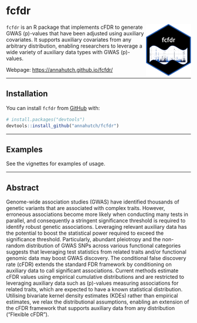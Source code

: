
<!-- README.md is generated from README.Rmd. Please edit that file -->

# fcfdr

<img src="man/figures/logo.png" align="right" />

`fcfdr` is an R package that implements cFDR to generate GWAS
\(p\)-values that have been adjusted using auxiliary covariates. It
supports auxiliary covariates from any arbitrary distribution, enabling
researchers to leverage a wide variety of auxiliary data types with GWAS
\(p\)-values.

Webpage: <https://annahutch.github.io/fcfdr/>

-----

## Installation

You can install `fcfdr` from [GitHub](https://github.com/) with:

``` r
# install.packages("devtools")
devtools::install_github("annahutch/fcfdr")
```

-----

## Examples

See the vignettes for examples of usage.

-----

## Abstract

Genome-wide association studies (GWAS) have identified thousands of
genetic variants that are associated with complex traits. However,
erroneous associations become more likely when conducting many tests in
parallel, and consequently a stringent significance threshold is
required to identify robust genetic associations. Leveraging relevant
auxiliary data has the potential to boost the statistical power required
to exceed the significance threshold. Particularly, abundant pleiotropy
and the non-random distribution of GWAS SNPs across various functional
categories suggests that leveraging test statistics from related traits
and/or functional genomic data may boost GWAS discovery. The conditional
false discovery rate (cFDR) extends the standard FDR framework by
conditioning on auxiliary data to call significant associations. Current
methods estimate cFDR values using empirical cumulative distributions
and are restricted to leveraging auxiliary data such as \(p\)-values
measuring associations for related traits, which are expected to have a
known statistical distribution. Utilising bivariate kernel density
estimates (KDEs) rather than empirical estimates, we relax the
distributional assumptions, enabling an extension of the cFDR framework
that supports auxiliary data from any distribution (“Flexible cFDR”).
